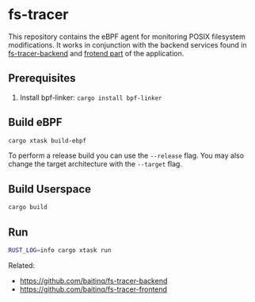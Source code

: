 # fs-tracer

This repository contains the eBPF agent for monitoring POSIX filesystem modifications. It works in conjunction with the backend services found in [fs-tracer-backend](https://github.com/baitinq/fs-tracer-backend) and [frotend part](https://github.com/baitinq/fs-tracer-frontend) of the application.


## Prerequisites

1. Install bpf-linker: `cargo install bpf-linker`

## Build eBPF

```bash
cargo xtask build-ebpf
```

To perform a release build you can use the `--release` flag.
You may also change the target architecture with the `--target` flag.

## Build Userspace

```bash
cargo build
```

## Run

```bash
RUST_LOG=info cargo xtask run
```

Related:
- https://github.com/baitinq/fs-tracer-backend
- https://github.com/baitinq/fs-tracer-frontend
